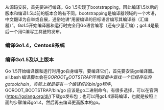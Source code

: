 从源码安装，首先要进行编译。Go 1.5实现了bootstrapping，因此编译1.5以后的版本和编译1.5以前的版本会略有不同。bootstrapping是编译器领域的一个术语，中文翻译为自举或自展，通俗地讲“用要编译的目标语言编写其编译器（汇编器）”。Go1.5开始编译器和运行时完全用Go语言编写（还有少量汇编）；go1.4是最后一个用C编写工具链的发布。

### 编译Go1.4，Centos8系统

### 编译Go1.5及以上版本

Go 1.5开始编译器和运行时用go自身编写，要编译它们，首先要安装go编译器。all.bash 编译脚本会在$GOROOT_BOOTSTRAP环境变量中查找一个已经存在的go tool chain，实际上就是要有一个编译好的bin/go程序，$GOROOT_BOOTSTRAP/bin/go 应该是go二进制命令。有很多选择，可以在官网(<https://golang.org/dl/>)下载go发布包；也可以用go1.4源码编译，也就是按照上面的步骤编译go1.4，然后再去编译更高版本的go。
